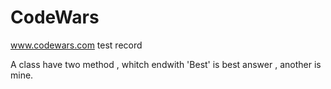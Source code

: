 # CodeWars
www.codewars.com test record

A class have two method , whitch endwith 'Best' is best answer , another is mine.